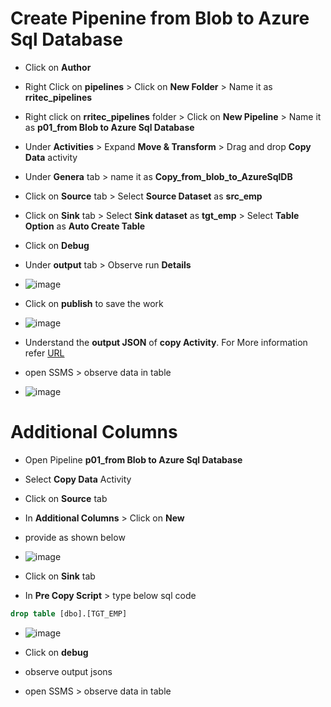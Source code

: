 # Create Pipenine from Blob to Azure Sql Database
  - Click on **Author**
  - Right Click on **pipelines** > Click on **New Folder** > Name it as **rritec_pipelines**
  - Right click on **rritec_pipelines** folder > Click on **New Pipeline** > Name it as **p01_from Blob to Azure Sql Database**
  - Under **Activities** > Expand **Move & Transform** > Drag and drop **Copy Data** activity
  - Under **Genera** tab > name it as **Copy_from_blob_to_AzureSqlDB**
  - Click on **Source** tab > Select **Source Dataset** as **src_emp**
  - Click on **Sink** tab > Select **Sink dataset** as **tgt_emp** > Select **Table Option** as **Auto Create Table**
  - Click on **Debug**
  - Under **output** tab > Observe run **Details**
  - ![image](https://user-images.githubusercontent.com/20516321/209774609-19490338-3be6-4f65-8a4e-bc762b3a7dc0.png)

  - Click on **publish** to save the work
  - ![image](https://user-images.githubusercontent.com/20516321/209419233-cd322af4-fb3e-4b62-9713-228462d1bbe8.png)
  - Understand the **output JSON** of **copy Activity**. For More information refer [URL](https://learn.microsoft.com/en-us/azure/data-factory/copy-activity-monitoring?tabs=data-factory#monitor-programmatically) 
  - open SSMS > observe data in table
  - ![image](https://user-images.githubusercontent.com/20516321/209419293-07193ab6-aa37-49d6-bd60-ef786cbcc0ab.png)

# Additional Columns
  - Open Pipeline **p01_from Blob to Azure Sql Database**
  - Select **Copy Data** Activity
  - Click on **Source** tab 
  - In **Additional Columns**  > Click on **New**
  - provide as shown below
  - ![image](https://user-images.githubusercontent.com/20516321/209504074-83671970-e0cd-4a35-a09e-73a7b2e85ec6.png)

  - Click on **Sink** tab
  - In **Pre Copy Script** > type below sql code
``` sql
drop table [dbo].[TGT_EMP]
```
  - ![image](https://user-images.githubusercontent.com/20516321/209504332-94e596eb-5636-4627-b45a-b06c12efb274.png)

  - Click on **debug**
  - observe output jsons
  - open SSMS > observe data in table
